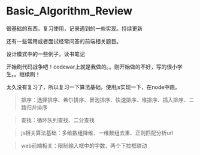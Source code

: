 Basic_Algorithm_Review
======================

很基础的东西，复习使用，记录遇到的一些实现。持续更新

还有一些常用或者面试经常问答的前端相关题目。

设计模式中的一些例子，读书笔记

开始刷代码战争吧！codewar上就是我做的。。刚开始做的不好，写的很小学生。。继续刷！

太久没有复习了，所以复习一下算法基础，使用js实现一下，在node中跑。

>排序：选择排序、希尔排序、冒泡排序、快速排序、堆排序、插入排序、二路归并排序

>查找：循环队列查找、二分查找

>js相关算法基础：多维数组降维、一维数组去重、正则匹配分析url

>web前端相关：限制输入框中的字数、两个下拉框联动

